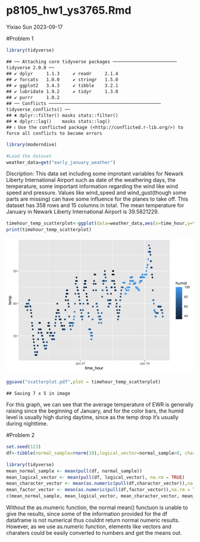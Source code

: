 p8105_hw1_ys3765.Rmd
================
Yixiao Sun
2023-09-17

\#Problem 1

``` r
library(tidyverse)
```

    ## ── Attaching core tidyverse packages ──────────────────────── tidyverse 2.0.0 ──
    ## ✔ dplyr     1.1.3     ✔ readr     2.1.4
    ## ✔ forcats   1.0.0     ✔ stringr   1.5.0
    ## ✔ ggplot2   3.4.3     ✔ tibble    3.2.1
    ## ✔ lubridate 1.9.2     ✔ tidyr     1.3.0
    ## ✔ purrr     1.0.2     
    ## ── Conflicts ────────────────────────────────────────── tidyverse_conflicts() ──
    ## ✖ dplyr::filter() masks stats::filter()
    ## ✖ dplyr::lag()    masks stats::lag()
    ## ℹ Use the conflicted package (<http://conflicted.r-lib.org/>) to force all conflicts to become errors

``` r
library(moderndive)
```

``` r
#Load the dataset
weather_data=get("early_january_weather")
```

Discription: This data set including some improtant variables for Newark
Liberty International Airport such as date of the weathering days, the
temperature, some important information regarding the wind like wind
speed and pressure. Values like wind_speed and wind_gust(though some
parts are missing) can have some influence for the planes to take off.
This dataset has 358 rows and 15 columns in total. The mean temperature
for January in Newark Liberty International Airport is 39.5821229.

``` r
timehour_temp_scatterplot<-ggplot(data=weather_data,aes(x=time_hour,y=temp,color=humid))+geom_point()
print(timehour_temp_scatterplot)
```

![](p8105_hw1_ys3765_files/figure-gfm/plot%20the%20graph%20and%20save-1.png)<!-- -->

``` r
ggsave("scatterplot.pdf",plot = timehour_temp_scatterplot)
```

    ## Saving 7 x 5 in image

For this graph, we can see that the average temperature of EWR is
generally raising since the beginning of January, and for the color
bars, the humid level is usually high during daytime, since as the temp
drop it’s usually during nighttime.

\#Problem 2

``` r
set.seed(123)
df<-tibble(normal_sample=rnorm(10),logical_vector=normal_sample>0, character_vector =c("1","2","3","4","5","6","7","8","9","10"),factor_vector =factor(c("tiny","medium","huge","tiny","medium","huge","tiny","medium","huge","tiny")))
```

``` r
library(tidyverse)
mean_normal_sample <- mean(pull(df, normal_sample))
mean_logical_vector <- mean(pull(df, logical_vector), na.rm = TRUE)
mean_character_vector <- mean(as.numeric(pull(df,character_vector)),na.rm = TRUE)
mean_factor_vector <- mean(as.numeric(pull(df,factor_vector)),na.rm = TRUE)
c(mean_normal_sample, mean_logical_vector, mean_character_vector, mean_factor_vector)
```

Without the as.mumeric function, the normal mean() functuon is unable to
give the results, since some of the information provided for the df
dataframe is not numerical thus couldnt return normal numeric results.
However, as we use as.numeric function, elements like vectors and
charaters could be easily converted to numbers and get the means out.

